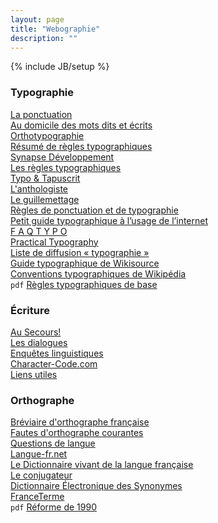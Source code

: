 ```yaml
---
layout: page
title: "Webographie"
description: ""
---
```

{% include JB/setup %}

### Typographie

[La ponctuation](http://www.la-ponctuation.com/point-virgule.html)  
[Au domicile des mots dits et écrits](http://monsu.desiderio.free.fr/sommaire.html)  
[Orthotypographie](http://www.orthotypographie.fr/index.html)  
[Résumé de règles typographiques](http://j.poitou.free.fr/pro/html/typ/resume.html)  
[Synapse Développement](http://www.synapse-fr.com/typographie/TTM_0.htm)  
[Les règles typographiques](http://artic.ac-besancon.fr/animateurs_ia70/Pages/regles_typographiques.htm)  
[Typo & Tapuscrit](http://marcautret.free.fr/sigma/pratik/typo/)  
[L'anthologiste](http://www.lanthologiste.fr/memo-typo/)  
[Le guillemettage](http://listetypo.free.fr/ortho/guillemets.html)  
[Règles de ponctuation et de typographie](http://www.interpc.fr/mapage/billaud/ponctua.html)  
[Petit guide typographique à l’usage de l’internet](http://www.uzine.net/article1802.html)  
[F A Q T Y P O](http://jacques-andre.fr/faqtypo/)  
[Practical Typography](http://practicaltypography.com/)  
[Liste de diffusion « typographie »](https://sympa.inria.fr/sympa/info/typographie)  
[Guide typographique de Wikisource](http://fr.wikisource.org/wiki/Aide:Guide_typographique)  
[Conventions typographiques de Wikipédia](http://fr.wikipedia.org/wiki/Wikip%C3%A9dia:Conventions_typographiques)  
`pdf` [Règles typographiques de base](http://revues.refer.org/telechargement/fiche-typographie.pdf)

### Écriture

[Au Secours!](http://cg.cyberscol.qc.ca/cybergroupe/plume/secours/accueil.html)  
[Les dialogues](http://ffnetmodedemploi.free.fr/dialogue.php)  
[Enquêtes linguistiques](http://druide.com/enquetes.html)  
[Character-Code.com](http://www.character-code.com/)  
[Liens utiles](http://www.liensutiles.org/languefranc.htm)

### Orthographe

[Bréviaire d'orthographe française](http://mapage.noos.fr/mp2/aide_sommaire.htm)  
[Fautes d'orthographe courantes](http://fr.wikipedia.org/wiki/Wikip%C3%A9dia:Fautes_d%27orthographe/Courantes)  
[Questions de langue](http://www.academie-francaise.fr/la-langue-francaise/questions-de-langue)  
[Langue-fr.net](http://www.langue-fr.net/spip.php?mot13)  
[Le Dictionnaire vivant de la langue française](http://dvlf.uchicago.edu/)  
[Le conjugateur](http://conjugateur.fr/)  
[Dictionnaire Électronique des Synonymes](http://www.crisco.unicaen.fr/des/)  
[FranceTerme](http://franceterme.culture.fr/FranceTerme/recherche.html)  
`pdf` [Réforme de 1990](http://corrigeur.fr/pdf/rectifications-1990.pdf)
